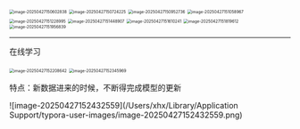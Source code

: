 <img src="/Users/xhx/Library/Application Support/typora-user-images/image-20250427150602838.png" alt="image-20250427150602838" style="zoom:50%;" />

<img src="/Users/xhx/Library/Application Support/typora-user-images/image-20250427150724225.png" alt="image-20250427150724225" style="zoom:50%;" />

<img src="/Users/xhx/Library/Application Support/typora-user-images/image-20250427150952736.png" alt="image-20250427150952736" style="zoom:50%;" />

<img src="/Users/xhx/Library/Application Support/typora-user-images/image-20250427151058967.png" alt="image-20250427151058967" style="zoom:50%;" />

<img src="/Users/xhx/Library/Application Support/typora-user-images/image-20250427151228995.png" alt="image-20250427151228995" style="zoom:50%;" />

<img src="/Users/xhx/Library/Application Support/typora-user-images/image-20250427151448907.png" alt="image-20250427151448907" style="zoom:50%;" />

<img src="/Users/xhx/Library/Application Support/typora-user-images/image-20250427151610241.png" alt="image-20250427151610241" style="zoom:50%;" />



<img src="/Users/xhx/Library/Application Support/typora-user-images/image-20250427151819612.png" alt="image-20250427151819612" style="zoom:50%;" />

<img src="/Users/xhx/Library/Application Support/typora-user-images/image-20250427151956839.png" alt="image-20250427151956839" style="zoom:50%;" />

---

在线学习



<img src="/Users/xhx/Library/Application Support/typora-user-images/image-20250427152208642.png" alt="image-20250427152208642" style="zoom:50%;" />

<img src="/Users/xhx/Library/Application Support/typora-user-images/image-20250427152345969.png" alt="image-20250427152345969" style="zoom:50%;" />

特点：新数据进来的时候，不断得完成模型的更新



![image-20250427152432559](/Users/xhx/Library/Application Support/typora-user-images/image-20250427152432559.png)

